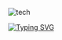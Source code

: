 ![tech](https://user-images.githubusercontent.com/85962955/167271567-7c89b7bb-f8b2-425b-af28-1809e149228d.gif)


[![Typing SVG](https://readme-typing-svg.herokuapp.com?duration=3500&color=41FF35&center=true&vCenter=true&multiline=true&lines=Full-Stack+developer)](https://git.io/typing-svg)
